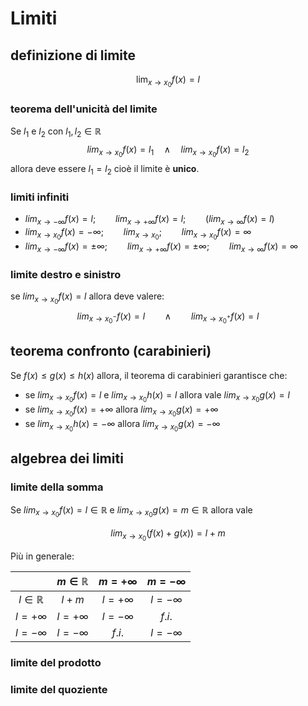 # Limiti
## definizione di limite
$$
\lim_{x \to x_0} f(x) = l
$$

### teorema dell'unicità del limite
Se $l_1$ e $l_2$ con $l_1, l_2 \in \mathbb{R}$
$$
lim_{x \to x_0} f(x) = l_1 \quad \land \quad lim_{x \to x_0} f(x) = l_2
$$
allora deve essere $l_1 = l_2$ cioè il limite è **unico**.

### limiti infiniti
- $lim_{x \to -\infty} f(x) = l; \qquad lim_{x \to +\infty} f(x) = l; \qquad (lim_{x \to \infty} f(x) = l)$
- $lim_{x \to x_0} f(x) = -\infty; \qquad lim_{x \to x_0}; \qquad lim_{x \to x_0} f(x) = \infty$
- $lim_{x \to -\infty} f(x) = \pm\infty; \qquad lim_{x \to +\infty} f(x) = \pm\infty; \qquad lim_{x \to \infty} f(x) = \infty$

### limite destro e sinistro
se $lim_{x \to x_0} f(x) = l$ allora deve valere:
$$
lim_{x \to x_0^-} f(x) = l \qquad \land \qquad lim_{x \to x_0^+} f(x) = l
$$

## teorema confronto (carabinieri)
Se $f(x) \le g(x) \le h(x)$ allora, il teorema di carabinieri garantisce che:
- se $lim_{x \to x_0} f(x) = l$ e $lim_{x \to x_0} h(x) = l$ allora vale $lim_{x \to x_0} g(x) = l$
- se $lim_{x \to x_0} f(x) = + \infty$ allora $lim_{x \to x_0} g(x) = + \infty$
- se $lim_{x \to x_0} h(x) = - \infty$ allora $lim_{x \to x_0} g(x) = -\infty$

## algebrea dei limiti
### limite della somma
Se $lim_{x \to x_0} f(x) = l \in \mathbb{R}$ e $lim_{x \to x_0} g(x) = m \in \mathbb{R}$ allora vale 

$$
lim_{x \to x_0} (f(x) + g(x)) = l + m
$$

Più in generale:

|                    | $m \in \mathbb{R}$ | $m = +\infty$ | $m = -\infty$ |
| :----------------: | :----------------: | :-----------: | :-----------: |
| $l \in \mathbb{R}$ | $l+m$              | $l = +\infty$ | $l = -\infty$ |
| $l = +\infty$      | $l = +\infty$      | $l = -\infty$ | $f.i.$        |
| $l = -\infty$      | $l = -\infty$      | $f.i.$        | $l = -\infty$ |

### limite del prodotto
### limite del quoziente
